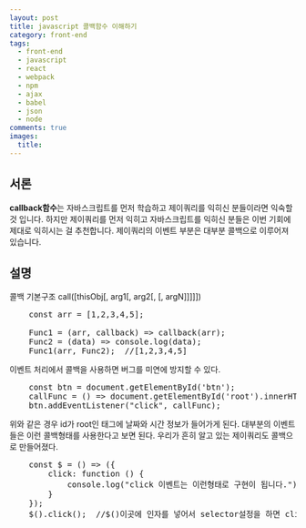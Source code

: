 ```yaml
---
layout: post
title: javascript 콜백함수 이해하기
category: front-end
tags:
  - front-end
  - javascript
  - react
  - webpack
  - npm
  - ajax
  - babel
  - json
  - node
comments: true
images:
  title: 
---
```


## 서론  
**callback함수**는 자바스크립트를 먼저 학습하고 제이쿼리를 익히신 분들이라면 익숙할 것 입니다.
하지만 제이쿼리를 먼저 익히고 자바스크립트를 익히신 분들은 이번 기회에 제대로 익히시는 걸 추천합니다.
제이쿼리의 이벤트 부분은 대부분 콜백으로 이루어져 있습니다.

<!--more-->

## 설명
콜백 기본구조
call([thisObj[, arg1[, arg2[,  [, argN]]]]])
<pre class="brush:js">
    const arr = [1,2,3,4,5];

    Func1 = (arr, callback) => callback(arr);
    Func2 = (data) => console.log(data);
    Func1(arr, Func2);  //[1,2,3,4,5]
</pre>
이벤트 처리에서 콜백을 사용하면 버그를 미연에 방지할 수 있다.
<pre class="brush:js">
    const btn = document.getElementById('btn');
    callFunc = () => document.getElementById('root').innerHTML = Date();
    btn.addEventListener("click", callFunc);
</pre>
위와 같은 경우 id가 root인 태그에 날짜와 시간 정보가 들어가게 된다.
대부분의 이벤트들은 이런 콜백형태를 사용한다고 보면 된다.
우리가 흔히 알고 있는 제이쿼리도 콜백으로 만들어졌다.
<pre class="brush:js">
    const $ = () => ({
        click: function () {
            console.log("click 이벤트는 이런형태로 구현이 됩니다.");
        }
    });
    $().click();  //$()이곳에 인자를 넣어서 selector설정을 하면 click이 구현이 됩니다.
</pre>

<!-- <pre class="brush:js"></pre> -->
<!-- ![test이미지]({{site.url}}/images/es6.jpg) -->
